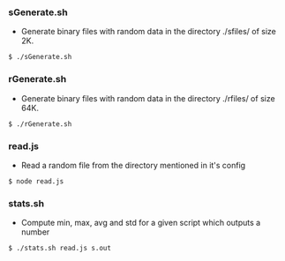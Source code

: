 ### sGenerate.sh

- Generate binary files with random data in the directory ./sfiles/ of size 2K.

```shell
$ ./sGenerate.sh
```

### rGenerate.sh

- Generate binary files with random data in the directory ./rfiles/ of size 64K.

```shell
$ ./rGenerate.sh
```

### read.js

- Read a random file from the directory mentioned in it's config

```shell
$ node read.js
```

### stats.sh

- Compute min, max, avg and std for a given script which outputs a number

```shell
$ ./stats.sh read.js s.out
```

